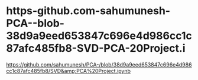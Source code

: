 # https-github.com-sahumunesh-PCA--blob-38d9a9eed653847c696e4d986cc1c87afc485fb8-SVD-PCA-20Project.i
https://github.com/sahumunesh/PCA-/blob/38d9a9eed653847c696e4d986cc1c87afc485fb8/SVD&amp;PCA%20Project.ipynb
